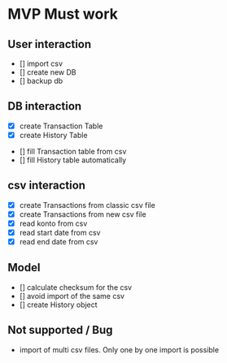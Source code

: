 # MVP Must work

## User interaction

- [] import csv
- [] create new DB
- [] backup db

## DB interaction

- [x] create Transaction Table
- [x] create History Table
- [] fill Transaction table from csv
- [] fill History table automatically

## csv interaction

- [x] create Transactions from classic csv file
- [x] create Transactions from new csv file
- [x] read konto from csv
- [x] read start date from csv
- [x] read end date from csv
  
## Model

- [] calculate checksum for the csv
- [] avoid import of the same csv
- [] create History object

## Not supported / Bug
- import of multi csv files. Only one by one import is possible